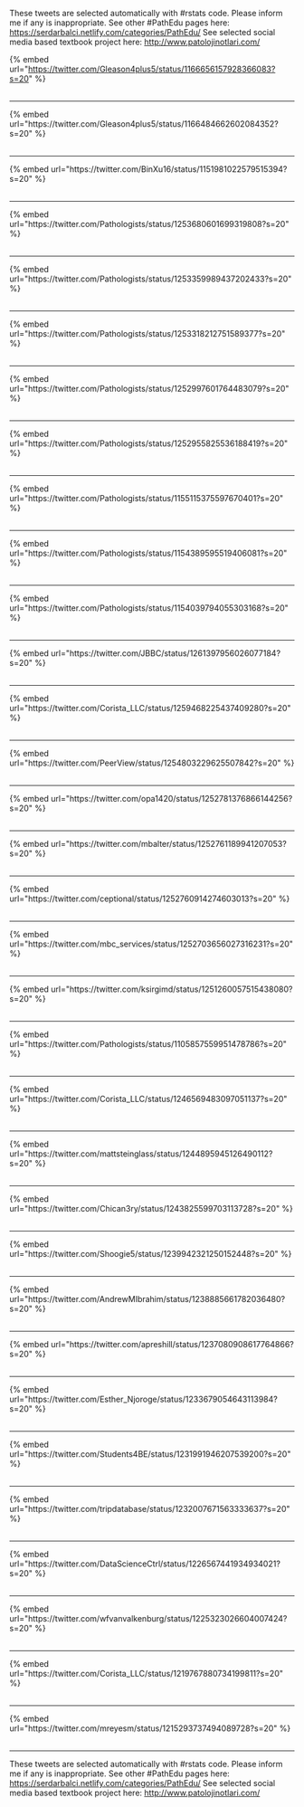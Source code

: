 

These tweets are selected automatically with #rstats code. Please inform me if any is inappropriate.
See other #PathEdu pages here: https://serdarbalci.netlify.com/categories/PathEdu/ 
See selected social media based textbook project here: http://www.patolojinotlari.com/

{% embed url="https://twitter.com/Gleason4plus5/status/1166656157928366083?s=20" %}<br>
<br>
<hr>
{% embed url="https://twitter.com/Gleason4plus5/status/1166484662602084352?s=20" %}<br>
<br>
<hr>
{% embed url="https://twitter.com/BinXu16/status/1151981022579515394?s=20" %}<br>
<br>
<hr>
{% embed url="https://twitter.com/Pathologists/status/1253680601699319808?s=20" %}<br>
<br>
<hr>
{% embed url="https://twitter.com/Pathologists/status/1253359989437202433?s=20" %}<br>
<br>
<hr>
{% embed url="https://twitter.com/Pathologists/status/1253318212751589377?s=20" %}<br>
<br>
<hr>
{% embed url="https://twitter.com/Pathologists/status/1252997601764483079?s=20" %}<br>
<br>
<hr>
{% embed url="https://twitter.com/Pathologists/status/1252955825536188419?s=20" %}<br>
<br>
<hr>
{% embed url="https://twitter.com/Pathologists/status/1155115375597670401?s=20" %}<br>
<br>
<hr>
{% embed url="https://twitter.com/Pathologists/status/1154389595519406081?s=20" %}<br>
<br>
<hr>
{% embed url="https://twitter.com/Pathologists/status/1154039794055303168?s=20" %}<br>
<br>
<hr>
{% embed url="https://twitter.com/JBBC/status/1261397956026077184?s=20" %}<br>
<br>
<hr>
{% embed url="https://twitter.com/Corista_LLC/status/1259468225437409280?s=20" %}<br>
<br>
<hr>
{% embed url="https://twitter.com/PeerView/status/1254803229625507842?s=20" %}<br>
<br>
<hr>
{% embed url="https://twitter.com/opa1420/status/1252781376866144256?s=20" %}<br>
<br>
<hr>
{% embed url="https://twitter.com/mbalter/status/1252761189941207053?s=20" %}<br>
<br>
<hr>
{% embed url="https://twitter.com/ceptional/status/1252760914274603013?s=20" %}<br>
<br>
<hr>
{% embed url="https://twitter.com/mbc_services/status/1252703656027316231?s=20" %}<br>
<br>
<hr>
{% embed url="https://twitter.com/ksirgimd/status/1251260057515438080?s=20" %}<br>
<br>
<hr>
{% embed url="https://twitter.com/Pathologists/status/1105857559951478786?s=20" %}<br>
<br>
<hr>
{% embed url="https://twitter.com/Corista_LLC/status/1246569483097051137?s=20" %}<br>
<br>
<hr>
{% embed url="https://twitter.com/mattsteinglass/status/1244895945126490112?s=20" %}<br>
<br>
<hr>
{% embed url="https://twitter.com/Chican3ry/status/1243825599703113728?s=20" %}<br>
<br>
<hr>
{% embed url="https://twitter.com/Shoogie5/status/1239942321250152448?s=20" %}<br>
<br>
<hr>
{% embed url="https://twitter.com/AndrewMIbrahim/status/1238885661782036480?s=20" %}<br>
<br>
<hr>
{% embed url="https://twitter.com/apreshill/status/1237080908617764866?s=20" %}<br>
<br>
<hr>
{% embed url="https://twitter.com/Esther_Njoroge/status/1233679054643113984?s=20" %}<br>
<br>
<hr>
{% embed url="https://twitter.com/Students4BE/status/1231991946207539200?s=20" %}<br>
<br>
<hr>
{% embed url="https://twitter.com/tripdatabase/status/1232007671563333637?s=20" %}<br>
<br>
<hr>
{% embed url="https://twitter.com/DataScienceCtrl/status/1226567441934934021?s=20" %}<br>
<br>
<hr>
{% embed url="https://twitter.com/wfvanvalkenburg/status/1225323026604007424?s=20" %}<br>
<br>
<hr>
{% embed url="https://twitter.com/Corista_LLC/status/1219767880734199811?s=20" %}<br>
<br>
<hr>
{% embed url="https://twitter.com/mreyesm/status/1215293737494089728?s=20" %}<br>
<br>
<hr>


These tweets are selected automatically with #rstats code. Please inform me if any is inappropriate.
See other #PathEdu pages here: https://serdarbalci.netlify.com/categories/PathEdu/ 
See selected social media based textbook project here: http://www.patolojinotlari.com/
